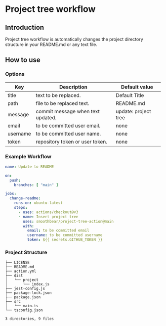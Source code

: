 # Project tree workflow
## Introduction
Project tree workflow is automatically changes the project directory structure in your README.md or any text file.

## How to use
### Options
| Key      | Description                       | Default value         |
|----------|-----------------------------------|-----------------------|
| title    | text to be replaced.              | Default Title         |
| path     | file to be replaced text.         | README.md             |
| message  | commit message when text updated. | update: project tree  |
| email    | to be committed user email.       | none                  |
| username | to be committed user name.        | none                  |
| token    | repository token or user token.   | none                  |


### Example Workflow
```yml
name: Update to README

on:
  push:
    branches: [ "main" ]

jobs:
  change-readme:
    runs-on: ubuntu-latest
    steps:
      - uses: actions/checkout@v3
      - name: Insert project tree
        uses: smoothbear/project-tree-action@main
        with:
          email: to be committed email
          username: to be committed username
          token: ${{ secrets.GITHUB_TOKEN }}
```

### Project Structure
```.
├── LICENSE
├── README.md
├── action.yml
├── dist
│   └── project
│       └── index.js
├── jest-config.js
├── package-lock.json
├── package.json
├── src
│   └── main.ts
└── tsconfig.json

3 directories, 9 files
```
